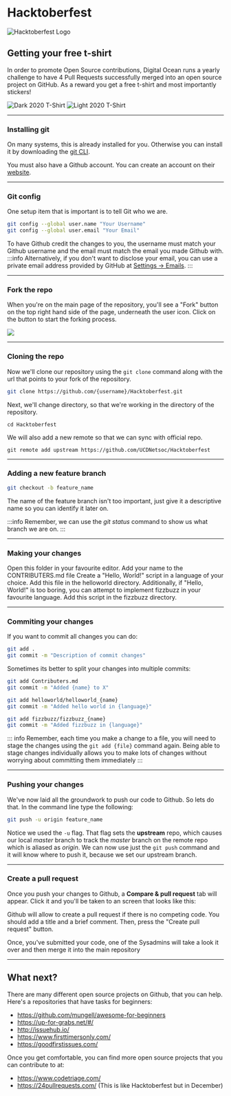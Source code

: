 # Hacktoberfest

![Hacktoberfest Logo](https://hacktoberfest.digitalocean.com/assets/HF-full-logo-b05d5eb32b3f3ecc9b2240526104cf4da3187b8b61963dd9042fdc2536e4a76c.svg)

## Getting your free t-shirt

In order to promote Open Source contributions, Digital Ocean runs a yearly challenge to have 4 Pull Requests successfully merged into an open source project on GitHub. As a reward you get a free t-shirt and most importantly stickers!

![Dark 2020 T-Shirt](https://hacktoberfest.digitalocean.com/assets/hero-mobile-tshirt-dark-8cc94224ac51522095d62756fc02e6857ef006298d7e60100cfa631f2bf2fd66.png) ![Light 2020 T-Shirt](https://hacktoberfest.digitalocean.com/assets/hero-mobile-tshirt-light-e7bdf6cacca3140f846da649f37e45fdc6f6a33b3e93ba546044d58dcbda3f0d.png)

---

### Installing git
On many systems, this is already installed for you. Otherwise you can install it by downloading the [git CLI](https://git-scm.com/downloads).

You must also have a Github account. You can create an account on their [website](https://github.com).

----

### Git config

One setup item that is important is to tell Git who we are.

```bash
git config --global user.name "Your Username"
git config --global user.email "Your Email"
```
To have Github credit the changes to you, the username must match your Github username and the email must match the email you made Github with.
:::info
Alternatively, if you don't want to disclose your email, you can use a private email address provided by GitHub at [Settings -> Emails](https://github.com/settings/emails).
:::

----

### Fork the repo

When you're on the main page of the repository, you'll see a "Fork" button on the top right hand side of the page, underneath the user icon. Click on the button to start the forking process. 

![](https://i.imgur.com/2r11Dk6.png)

----

### Cloning the repo

Now we'll clone our repository using the `git clone` command along with the url that points to your fork of the repository.

```bash
git clone https://github.com/{username}/Hacktoberfest.git
```

Next, we'll change directory, so that we're working in the directory of the repository.

```
cd Hacktoberfest
```

We will also add a new remote so that we can sync with official repo.
```
git remote add upstream https://github.com/UCDNetsoc/Hacktoberfest
```

----

### Adding a new feature branch

```bash
git checkout -b feature_name
```

The name of the feature branch isn't too important, just give it a descriptive name so you can identify it later on.

:::info
Remember, we can use the _git status_ command to show us what branch we are on.
:::

----

### Making your changes

Open this folder in your favourite editor. 
Add your name to the CONTRIBUTERS.md file
Create a "Hello, World!" script in a language of your choice. Add this file in the helloworld directory. Additionally, if "Hello, World!" is too boring, you can attempt to implement fizzbuzz in your favourite language. Add this script in the fizzbuzz directory.

----

### Commiting your changes

If you want to commit all changes you can do:
```bash
git add .
git commit -m "Description of commit changes"
```

Sometimes its better to split your changes into multiple commits:
```bash
git add Contributers.md
git commit -m "Added {name} to X"

git add helloworld/helloworld_{name}
git commit -m "Added hello world in {language}"

git add fizzbuzz/fizzbuzz_{name}
git commit -m "Added fizzbuzz in {language}"
```

::: info
Remember, each time you make a change to a file, you will need to stage the changes using the `git add {file}` command again. Being able to stage changes individually allows you to make lots of changes without worrying about committing them immediately
:::

----

### Pushing your changes

We've now laid all the groundwork to push our code to Github. So lets do that. In the command line type the following:
```bash
git push -u origin feature_name
```

Notice we used the `-u` flag. That flag sets the **upstream** repo, which causes our local _master_ branch to track the _master_ branch on the remote repo which is aliased as _origin_. We can now use just the `git push` command and it will know where to push it, because we set our upstream branch.

----

### Create a pull request

Once you push your changes to Github, a **Compare & pull request** tab will appear. Click it and you'll be taken to an screen that looks like this:


Github will allow to create a pull request if there is no competing code. You should add a title and a brief comment. Then, press the "Create pull request" button.

Once, you've submitted your code, one of the Sysadmins will take a look it over and then merge it into the main repository


---

## What next?

There are many different open source projects on Github, that you can help. Here's a repositories that have tasks for beginners:
- https://github.com/mungell/awesome-for-beginners
- https://up-for-grabs.net/#/
- http://issuehub.io/
- https://www.firsttimersonly.com/
- https://goodfirstissues.com/

Once you get comfortable, you can find more open source projects that you can contribute to at:
- https://www.codetriage.com/
- https://24pullrequests.com/ (This is like Hacktoberfest but in December)
